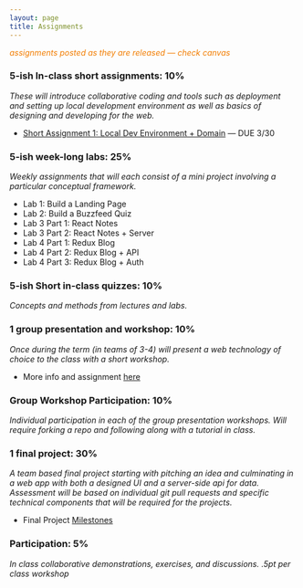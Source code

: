 ```yaml
---
layout: page
title: Assignments
---
```


<span style="color: #F27D00">*assignments posted as they are released — check canvas*</span>


### 5-ish In-class short assignments: 10%
*These will introduce collaborative coding and tools such as deployment and setting up local development environment as well as basics of designing and developing for the web.*

* [Short Assignment 1: Local Dev Environment + Domain](sa/localdev) — DUE 3/30
<!-- * [Short Assignment 2](sa2/) — TBD -->
<!-- * [Short Assignment 3](sa3/) — TBD -->
<!-- * [Short Assignment 4](sa4/) — TBD -->
<!-- * [Short Assignment 5](sa5/) — TBD -->


### 5-ish week-long labs:  25%
*Weekly assignments that will each consist of a mini project involving a particular conceptual framework.*

* Lab 1: Build a Landing Page
* Lab 2: Build a Buzzfeed Quiz
* Lab 3 Part 1: React Notes
* Lab 3 Part 2: React Notes + Server
* Lab 4 Part 1: Redux Blog
* Lab 4 Part 2: Redux Blog + API
* Lab 4 Part 3: Redux Blog + Auth



### 5-ish Short in-class quizzes:  10%
*Concepts and methods from lectures and labs.*

### 1 group presentation and workshop: 10%
*Once during the term (in teams of 3-4) will present a web technology of choice to the class with a short workshop.*

* More info and assignment [here](../workshops)

### Group Workshop Participation: 10%
*Individual participation in each of the group presentation workshops. Will require forking a repo and following along with a tutorial in class.*

### 1 final project:  30%
*A team based final project starting with pitching an idea and culminating in a web app with both a designed UI and a server-side api for data.  Assessment will be based on individual git pull requests and specific technical components that will be required for the projects.*

* Final Project [Milestones](project)

### Participation:  5%
*In class collaborative demonstrations, exercises, and discussions. .5pt per class workshop*
